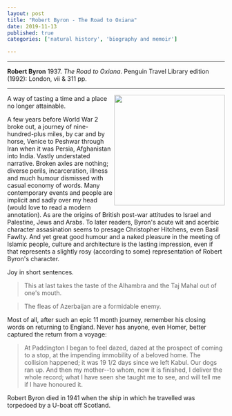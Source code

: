 ```yaml
---
layout: post
title: "Robert Byron - The Road to Oxiana"
date: 2019-11-13
published: true
categories: ['natural history', 'biography and memoir']

---
```



***
<b>Robert Byron</b> 1937. _The Road to Oxiana_. Penguin Travel Library edition (1992): London, vii & 311 pp.

***
<img align="right" width="256" src="https://d3525k1ryd2155.cloudfront.net/h/520/273/1265273520.0.m.jpg" alt="">  

A way of tasting a time and a place no longer attainable.  

A few years before World War 2 broke out, a journey of nine-hundred-plus miles, by car and by horse, Venice to Peshwar through Iran when it was Persia, Afghanistan into India.  Vastly understated narrative.  Broken axles are nothing; diverse perils, incarceration, illness and much humour dismissed with casual economy of words.  Many contemporary events and people are implicit and sadly over my head (would love to read a modern annotation).  As are the origins of British post-war attitudes to Israel and Palestine, Jews and Arabs.  To later readers, Byron's acute wit and acerbic character assasination seems to presage Christopher Hitchens, even Basil Fawlty.  And yet great good humour and a naked pleasure in the meeting of Islamic people, culture and architecture is the lasting impression, even if that represents a slightly rosy (according to some) representation of Robert Byron's character. 

Joy in short sentences. 

> This at last takes the taste of the Alhambra and the Taj Mahal out of one's mouth.

> The fleas of Azerbaijan are a formidable enemy.

Most of all, after such an epic 11 month journey, remember his closing words on returning to England.  Never has anyone, even Homer, better captured the return from a voyage:

> At Paddington I began to feel dazed, dazed at the prospect of coming to a stop, at the impending immobility of a beloved home.  The collision happened; it was 19 1/2 days since we left Kabul.  Our dogs ran up.  And then my mother--to whom, now it is finished, I deliver the whole record; what I have seen she taught me to see, and will tell me if I have honoured it.

Robert Byron died in 1941 when the ship in which he travelled was torpedoed by a U-boat off Scotland.
